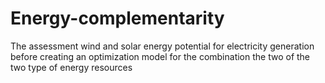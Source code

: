 # Energy-complementarity
The assessment wind and solar energy potential for electricity generation before creating an optimization model for the combination the two of the two type of energy resources
